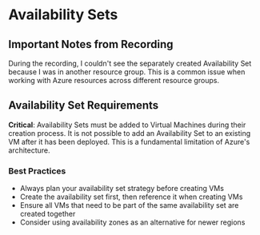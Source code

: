 # Availability Sets

## Important Notes from Recording

During the recording, I couldn't see the separately created Availability Set because I was in another resource group. This is a common issue when working with Azure resources across different resource groups.

## Availability Set Requirements

**Critical**: Availability Sets must be added to Virtual Machines during their creation process. It is not possible to add an Availability Set to an existing VM after it has been deployed. This is a fundamental limitation of Azure's architecture.

### Best Practices

- Always plan your availability set strategy before creating VMs
- Create the availability set first, then reference it when creating VMs
- Ensure all VMs that need to be part of the same availability set are created together
- Consider using availability zones as an alternative for newer regions
